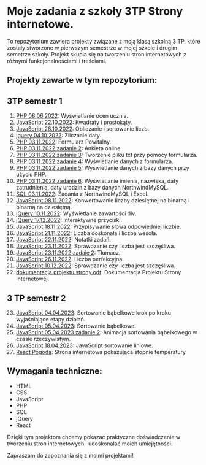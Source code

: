 # Moje zadania z szkoły 3TP Strony internetowe.

To repozytorium zawiera projekty związane z moją klasą szkolną 3 TP. które zostały stworzone w pierwszym semestrze w mojej szkole i drugim semetrze szkoły. Projekt skupia się na tworzeniu stron internetowych z różnymi funkcjonalnościami i treściami.

## Projekty zawarte w tym repozytorium:

## 3TP semestr 1
1. [PHP 08.06.2022](https://github.com/szymon7890/strony-internetowe-3TP/tree/main/3%20TP%20strony%20internetowe%20semestr%201/PHP%2008.06.2022): Wyświetlanie ocen ucznia.
2. [JavaScript 22.10.2022](https://github.com/szymon7890/strony-internetowe-3TP/tree/main/3%20TP%20strony%20internetowe%20semestr%201/JavaScript%2022.10.2022): Kwadraty i prostokąty.
3. [JavaScript 28.10.2022](https://github.com/szymon7890/strony-internetowe-3TP/tree/main/3%20TP%20strony%20internetowe%20semestr%201/JavaScript%2028.10.2022): Obliczanie i sortowanie liczb.
4. [jquery 04.10.2022](https://github.com/szymon7890/strony-internetowe-3TP/tree/main/3%20TP%20strony%20internetowe%20semestr%201/jQuery%2004.10.2022): Zliczanie daty.
5. [PHP 03.11.2022](https://github.com/szymon7890/strony-internetowe-3TP/tree/main/3%20TP%20strony%20internetowe%20semestr%201/PHP%2003.11.2022): Formularz Powitalny.
6. [PHP 03.11.2022 zadanie 2](https://github.com/szymon7890/strony-internetowe-3TP/tree/main/3%20TP%20strony%20internetowe%20semestr%201/PHP%2003.11.2022%20zadanie%202): Ankieta online.
7. [PHP 03.11.2022 zadanie 3](https://github.com/szymon7890/strony-internetowe-3TP/tree/main/3%20TP%20strony%20internetowe%20semestr%201/PHP%2003.11.2022%20zadanie%203): Tworzenie pliku txt przy pomocy formularza.
8. [PHP 03.11.2022 zadanie 4](https://github.com/szymon7890/strony-internetowe-3TP/tree/main/3%20TP%20strony%20internetowe%20semestr%201/PHP%2003.11.2022%20zadanie%204): Wyświetlanie danych z formularza.
9. [PHP 03.11.2022 zadanie 5](https://github.com/szymon7890/strony-internetowe-3TP/tree/main/3%20TP%20strony%20internetowe%20semestr%201/PHP%2003.11.2022%20zadanie%205): Wyświetlanie danych z bazy danych przy użyciu PHP.
10. [PHP 03.11.2022 zadanie 6](https://github.com/szymon7890/strony-internetowe-3TP/tree/main/3%20TP%20strony%20internetowe%20semestr%201/PHP%2003.11.2022%20zadanie%206): Wyświetlanie imienia, nazwiska, daty zatrudnienia, daty urodzin z bazy danych NorthwindMySQL.
11. [SQL 03.11.2022](https://github.com/szymon7890/strony-internetowe-3TP/tree/main/3%20TP%20strony%20internetowe%20semestr%201/SQL%2003.11.2022): Zadania z NorthwindMySQL i Excel.
12. [JavaScript 08.11.2022](https://github.com/szymon7890/strony-internetowe-3TP/tree/main/3%20TP%20strony%20internetowe%20semestr%201/JavaScript%2008.11.2022): Konwertowanie liczby dziesiętnej na binarną i binarną na dziesiętną.
13. [jQuery 10.11.2022](https://github.com/szymon7890/strony-internetowe-3TP/tree/main/3%20TP%20strony%20internetowe%20semestr%201/jQuery%2010.11.2022): Wyświetlanie zawartości div.
14. [jQuery 17.12.2022](https://github.com/szymon7890/strony-internetowe-3TP/tree/main/3%20TP%20strony%20internetowe%20semestr%201/jQuery%2017.12.2022): Interaktywne przyciski.
15. [JavaScript 18.11.2022](https://github.com/szymon7890/strony-internetowe-3TP/tree/main/3%20TP%20strony%20internetowe%20semestr%201/JavaScript%2018.11.2022): Przypisywanie słowa odpowiedniej liczbie.
16. [JavaScript 21.11.2022](https://github.com/szymon7890/strony-internetowe-3TP/tree/main/3%20TP%20strony%20internetowe%20semestr%201/JavaScript%2021.11.2022): Liczba doskonała i liczba wesoła.
17. [JavaScript 22.11.2022](https://github.com/szymon7890/strony-internetowe-3TP/tree/main/3%20TP%20strony%20internetowe%20semestr%201/JavaScript%2022.11.2022): Notatki zadań.
18. [JavaScript 23.11.2022](https://github.com/szymon7890/strony-internetowe-3TP/tree/main/3%20TP%20strony%20internetowe%20semestr%201/JavaScript%2023.11.2022): Sprawdzanie czy liczba jest szczęśliwa.
19. [JavaScript 23.11.2022 zadaie 2](https://github.com/szymon7890/strony-internetowe-3TP/tree/main/3%20TP%20strony%20internetowe%20semestr%201/JavaScript%2023.11.2022%20zadanie%202): Tłumacz.
20. [JavaScript 26.11.2022](https://github.com/szymon7890/strony-internetowe-3TP/tree/main/3%20TP%20strony%20internetowe%20semestr%201/JavaScript%2026.11.2022): Liczba perfekcyjna.
21. [JavaScript 10.12.2022](https://github.com/szymon7890/strony-internetowe-3TP/tree/main/3%20TP%20strony%20internetowe%20semestr%201/JavaScript%2010.12.2022): Sprawdzanie czy liczba jest szczęśliwa.
22. [dokumentacja projektu strony.odt](https://github.com/szymon7890/strony-internetowe-3TP/blob/main/3%20TP%20strony%20internetowe%20semestr%201/dokumentacja%20projektu%20strony.odt): Dokumentacja Projektu Strony Internetowej.

## 3 TP semestr 2
23. [JavaScript 04.04.2023](https://github.com/szymon7890/strony-internetowe-3TP/tree/main/3%20TP%20strony%20internetowe%20semestr%202/JavaScript%2004.04.2023): Sortowanie bąbelkowe krok po kroku wyjaśniające etapy działań.
24. [JavaScript 05.04.2023](https://github.com/szymon7890/strony-internetowe-3TP/tree/main/3%20TP%20strony%20internetowe%20semestr%202/JavaScript%2005.04.2023): Sortowanie bąbelkowe. 
25. [JavaScript 05.04.2023 zadanie 2](https://github.com/szymon7890/strony-internetowe-3TP/tree/main/3%20TP%20strony%20internetowe%20semestr%202/JavaScript%2005.04.2023%20zadanie%202): Animacja sortowania bąbelkowego w czasie rzeczywistym.
26. [JavaScript 18.04.2023](https://github.com/szymon7890/strony-internetowe-3TP/tree/main/3%20TP%20strony%20internetowe%20semestr%202/JavaScript%2018.04.2023): JavaScript sortowanie liniowe.
27. [React Pogoda](https://github.com/szymon7890/strony-internetowe-3TP/tree/main/3%20TP%20strony%20internetowe%20semestr%202/React%20Pogoda): Strona internetowa pokazująca stopnie temperatury

## Wymagania techniczne:

- HTML
- CSS
- JavaScript
- PHP
- SQL
- jQuery
- React

Dzięki tym projektom chcemy pokazać praktyczne doświadczenie w tworzeniu stron internetowych i udoskonalać moich umiejętności.

Zapraszam do zapoznania się z moimi projektami!
